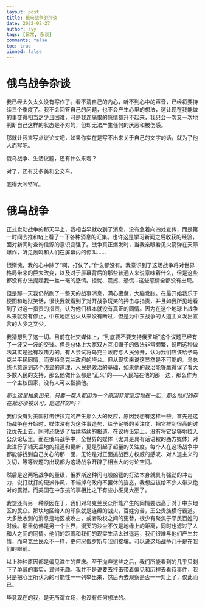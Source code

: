 ```yaml
---
layout: post
title: 俄乌战争的杂谈
date: 2022-02-27
author: syy
tags: [日常, 杂谈]
comments: false
toc: true
pinned: false
---
```


<!--关我什么事？-->

# 俄乌战争杂谈

我已经太久太久没有写作了。看不清自己的内心，听不到心中的声音，已经将要持续三个季度了。我不会回答自己的问题，也不会产生心里的想法，这让现在我能做的事变得相当之少且困难，可是我连痛恨的感情都升不起来，我只会一次又一次地判断自己这样的状态是不对的，但却无法产生任何的厌恶和被伤感。

那就让我来写点议论文吧，如果你实在是写不出来关于自己的文字的话，就为了他人而写吧。

俄乌战争、生活议题，还有什么来着？

对了，还有艾多美和公交车。

我得大写特写。

# 俄乌战争

正式发动战争的那天早上，我相当早就收到了消息，没有急着向四处宣传，而是第一时间去推和tg上看了一下各种消息的汇集。也许这是学习新闻之后收获的经验，面对新闻时查询信源的意识变强了。战争真正爆发时，当我亲眼看见火箭弹在天际爆炸，听见轰鸣和人们在屏幕内的惊叫……

很惭愧，我的心中除了“啊，打仗了。”什么都没有。我意识到了这场战争将对世界格局带来的巨大改变，以及对于屏幕背后的那些普通人来说意味着什么，但是这些都没有办法提起我一丝一毫的感情。担忧、震撼、恐慌…这些感情全都没有出现。

但是那一天我仍然刷了一整天的战事消息，满心疲惫，大脑发胀。在最开始我乐于梗图和地狱笑话，很快我就看到了对开战争玩笑的抨击与指责，并且如我所见地看到了对这一指责的指责，认为他们根本就没有真正的同情。因为在这个地球上战争从来就没有停止，中东地区战火从来没有断过，但是为中东战争的人道主义发出宣言的人少之又少。

我猜想到了这一切。目前在社交媒体上，“到底要不要支持俄罗斯”这个议题已经有了一波又一波的交锋。但是总体上大家双方互扣帽子的做法非常频繁，说明这种做法其实是挺有攻击力的。有人尝试将乌克兰政府与人民分开，认为我们应该给予乌克兰平民同情，而支持乌克兰政府的垮台。但从现实来说这显然是不可能的。乌总统也意识到这个浅显的道理，人民是政治的基础，如果他的政治能够赢得误了看大多数人民的支持，那么他做什么都是“正义”的——人民站在他的那一边，那么作为一个主权国家，没有人可以指摘他。

*那么这里抽象出来，只要一帮人都因为一个原因非常坚定地在一起，那么他们的存在就必须被认可，是这样的吗？*

我们没有对美国打击伊拉克的产生那么大的反应，原因我想有这样一些。首先是这场战争在开始时，媒体没有为这件事造势，给予足够的关注度，把它推到很高的讨论优先上去，同时还缺少了后续持续的报道。在议程设定上，没有将它足够地拉入公众论坛里。而在俄乌战争中，全世界的媒体（尤其是具有话语权的西方媒体）对此进行了铺天盖地的报道和更新，更是引起了超量的关注度。每个人在这场战争中都能够找到自己关心的那一面，无论是对正面挑战西方权威的感叹、对人道主义的关切，等等议题的出现都为这场战争开辟了相当大的讨论空间。

然后是这两场战争的量级，俄罗斯这种闪电般凶猛的打法本身就具有强劲的冲击力，说打就打的硬派作风，不端掉乌政府不罢休的姿态，我想应该给不少人带来绝对的震撼。而美国在中东挑的事相比之下有些小巫见大巫了。

我想还有另一种原因在于，我们对乌克兰民众所能产生的同情要远高于对于中东地区的民众。那块地区给人的印象就是连绵的战火，百姓穷苦，王公贵族横行霸道。大多数收到的消息是地区被攻占，或者政权之间的更替，很少有聚焦于平民百姓的时候。那里仿佛是另一个世界，漫天的沙尘不仅是地缘上的距离，同时也滤过了人和人之间的同情。他们的距离和我们的现实生活太过遥远，我们很难与他们产生共情，而乌克兰民众不一样，更何况俄罗斯与我们接壤。可以说这场战争几乎是在我们的眼前。

以上种种原因都是偏见滋生的苗床。至于抛弃这些之后，我们所能看到的几乎只剩下了单薄的事实，显得无趣。我并不是说要去抨击带着偏见和历程去看待事件，我只是把心里所认为的可能性一一列举出来，然后再去观察是否一一对上了，仅此而已。

毕竟现在的我，是无所谓立场，也没有任何想法的。
